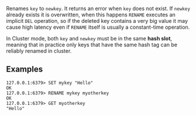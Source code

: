 Renames `key` to `newkey`.
It returns an error when `key` does not exist.
If `newkey` already exists it is overwritten, when this happens `RENAME` executes an implicit `DEL` operation, so if the deleted key contains a very big value it may cause high latency even if `RENAME` itself is usually a constant-time operation.

In Cluster mode, both `key` and `newkey` must be in the same **hash slot**, meaning that in practice only keys that have the same hash tag can be reliably renamed in cluster.

## Examples

```valkey-cli
127.0.0.1:6379> SET mykey "Hello"
OK
127.0.0.1:6379> RENAME mykey myotherkey
OK
127.0.0.1:6379> GET myotherkey
"Hello"
```
